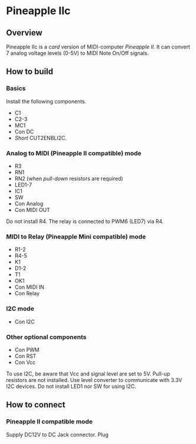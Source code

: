 # Pineapple IIc

## Overview

Pineapple IIc is a _card_ version of MIDI-computer _Pineapple II._ It can convert 7 analog voltage levels (0-5V) to MIDI Note On/Off signals.

## How to build

### Basics

Install the following components.

* C1
* C2-3
* MC1
* Con DC
* _Short_ CUT2ENBLI2C.

### Analog to MIDI (Pineapple II compatible) mode

* R3
* RN1
* RN2 (when _pull-down_ resistors are required)
* LED1-7
* IC1
* SW
* Con Analog
* Con MIDI OUT

Do not install R4. The relay is connected to PWM6 (LED7) via R4.

### MIDI to Relay (Pineapple Mini compatible) mode

* R1-2
* R4-5
* K1
* D1-2
* T1
* OK1
* Con MIDI IN
* Con Relay

### I2C mode

* Con I2C

### Other optional components

* Con PWM
* Con RST
* Con Vcc

To use I2C, be aware that Vcc and signal level are set to 5V. Pull-up resistors are not installed. Use level converter to communicate with 3.3V I2C devices. Do not install LED1 nor SW for using I2C.

## How to connect

### Pineapple II compatible mode

Supply DC12V to DC Jack connector. Plug
